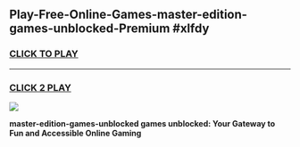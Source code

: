 
## Play-Free-Online-Games-master-edition-games-unblocked-Premium #xlfdy
<h3>
<a href="https://premium.freeplayer.one?title=master-edition-games-unblocked&ref=8M">CLICK TO PLAY</a></h3>
<hr>

<h3>
<a href="https://premium.freeplayer.one?title=master-edition-games-unblocked&ref=8M">CLICK 2 PLAY</a>
  
</h3>

<a href="https://premium.freeplayer.one?title=master-edition-games-unblocked&ref=8M"><img src="https://clearcache.store/games.png"></a>


**master-edition-games-unblocked games unblocked: Your Gateway to Fun and Accessible Online Gaming**
